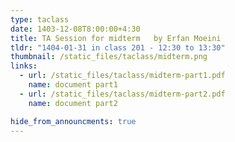 ```yaml
---
type: taclass
date: 1403-12-08T8:00:00+4:30
title: TA Session for midterm	by Erfan Moeini
tldr: "1404-01-31 in class 201 - 12:30 to 13:30"
thumbnail: /static_files/taclass/midterm.png
links:
  - url: /static_files/taclass/midterm-part1.pdf
    name: document part1
  - url: /static_files/taclass/midterm-part2.pdf
    name: document part2

hide_from_announcments: true
---
```

